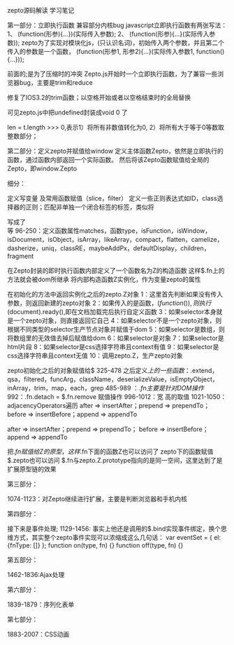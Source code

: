 zepto源码解读
学习笔记

第一部分：立即执行函数 兼容部分内核bug
javascript立即执行函数有两张写法：
1、 (function(形参){...})(实际传入参数);
2、 (function(形参){...}(实际传入参数));
zepto为了实现对模块化js，(只认识名词)，初始传入两个参数，并且第二个传入的参数是一个函数，
(function(形参1, 形参2){...}(实际传入参数1, function(){...}));

 
前面的;是为了压缩时的冲突
Zepto.js开始时一个立即执行函数，为了兼容一些浏览器bug，主要是trim和reduce

 
修复了IOS3.2的trim函数；以空格开始或者以空格结束时的全局替换

 
 
可见zepto.js中把undefined封装成void 0 了
 
len = t.length >>> 0,表示1）将所有非数值转化为0,  2）将所有大于等于0等数取整数部分；

第二部分：定义zepto并赋值给window
定义主体函数Zepto，依然是立即执行的函数，通过函数内部返回一个实际函数。
然后将该Zepto函数赋值给全局的Zepto，即window.Zepto 
 
细分：
 
定义写变量 及常用函数赋值（slice，filter）
 定义一些正则表达式如ID，class选择器的正则；匹配非单独一个闭合标签的标签，类似将<div></div>写成了<div/>等
96-250：定义函数属性matches，函数type，isFunction，isWindow，isDocument，isObject，isArray，likeArray，compact，flatten，camelize，dasherize，uniq，classRE，maybeAddPx，defaultDisplay，children，fragment
 
在Zepto封装的即时执行函数内部定义了一个函数名为Z的构造函数
这样$.fn上的方法就会被dom所继承
将内部构造函数Z实例化，作为变量zepto的属性
 
在初始化的方法中返回实例化之后的zepto.Z对象
1：这里首先判断如果没有传入参数，则返回新建的zepto对象
2：如果传入的是函数，$(function(){}) ,则执行$(document).ready(),即在文档加载完后执行自定义函数
3：如果selector本身就是一个zepto对象，则直接返回它自己
4：如果selector不是一个zepto对象，则根据不同类型的selector生产节点对象并赋值于dom
5：如果selector是数组，则将数组里的无效值去掉后赋值给dom
6：如果selector是对象
7：如果selector是html片段
8：如果selector是css选择字符串且context有值
9：如果selector是css选择字符串且context无值
10：调用zepto.Z，生产zepto对象
 
zepto初始化之后的对象赋值给$
325-478  之后定义$上的一些函数：$.extend，qsa，filtered，funcArg，className，deserializeValue，isEmptyObject，inArray，trim，map，each，grep
485-989 ：$.fn主要是针对DOM操作
992：$.fn.detach = $.fn.remove 赋值操作
996-1012：宽 高的取值
1021-1050：adjacencyOperators遍历
  after    => insertAfter；prepend  => prependTo；
before   => insertBefore；append   => appendTo
 
after    => insertAfter；prepend  => prependTo；
before   => insertBefore；append   => appendTo
 
把$.fn赋值给Z的原型，这样$.fn下面的函数Z也可以访问了
zepto下的函数赋值$.zepto也可以访问
$.fn与zepto.Z.prototype指向的是同一空间，这里达到了是扩展原型链的效果

 第三部分：
 
1074-1123：对Zepto继续进行扩展，主要是判断浏览器和手机内核

第四部分：

接下来是事件处理;
1129-1456: 事实上他还是调用的$.bind实现事件绑定，换个思维方式，其实整个zepto事件实现可以浓缩成这么几句话：
var eventSet = {
    el: {fnType: []}
};
function on(type, fn) {}
function off(type, fn) {}

第五部分：

1462-1836:Ajax处理

第六部分：

1839-1879：序列化表单

第七部分：

1883-2007：CSS动画


